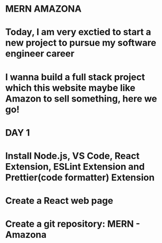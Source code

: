 # MERN AMAZONA

# Today, I am very exctied to start a new project to pursue my software engineer career

# I wanna build a full stack project which this website maybe like Amazon to sell something, here we go!

# DAY 1

# Install Node.js, VS Code, React Extension, ESLint Extension and Prettier(code formatter) Extension

# Create a React web page

# Create a git repository: MERN - Amazona
